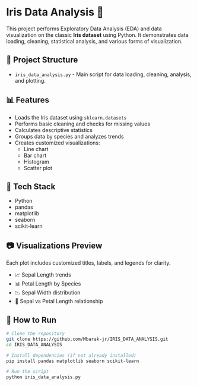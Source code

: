 # Iris Data Analysis 🌸

This project performs Exploratory Data Analysis (EDA) and data visualization on the classic **Iris dataset** using Python. It demonstrates data loading, cleaning, statistical analysis, and various forms of visualization.

## 📁 Project Structure

- `iris_data_analysis.py` - Main script for data loading, cleaning, analysis, and plotting.

## 📊 Features

- Loads the Iris dataset using `sklearn.datasets`
- Performs basic cleaning and checks for missing values
- Calculates descriptive statistics
- Groups data by species and analyzes trends
- Creates customized visualizations:
  - Line chart
  - Bar chart
  - Histogram
  - Scatter plot

## 🧰 Tech Stack

- Python
- pandas
- matplotlib
- seaborn
- scikit-learn

## 📷 Visualizations Preview

Each plot includes customized titles, labels, and legends for clarity.

- 📈 Sepal Length trends
- 📊 Petal Length by Species
- 📉 Sepal Width distribution
- 🔬 Sepal vs Petal Length relationship

## 🔧 How to Run

```bash
# Clone the repository
git clone https://github.com/Mbarak-jr/IRIS_DATA_ANALYSIS.git
cd IRIS_DATA_ANALYSIS

# Install dependencies (if not already installed)
pip install pandas matplotlib seaborn scikit-learn

# Run the script
python iris_data_analysis.py
